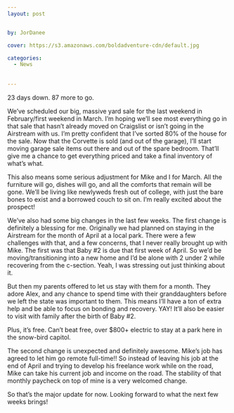 ```yaml
---
layout: post


by: JorDanee

cover: https://s3.amazonaws.com/boldadventure-cdn/default.jpg

categories:
  - News
  
  
---
```


23 days down. 87 more to go.

We&#8217;ve scheduled our big, massive yard sale for the last weekend in February/first weekend in March. I&#8217;m hoping we&#8217;ll see most everything go in that sale that hasn&#8217;t already moved on Craigslist or isn&#8217;t going in the Airstream with us. I&#8217;m pretty confident that I&#8217;ve sorted 80% of the house for the sale. Now that the Corvette is sold (and out of the garage), I&#8217;ll start moving garage sale items out there and out of the spare bedroom. That&#8217;ll give me a chance to get everything priced and take a final inventory of what&#8217;s what.

<!--more-->This also means some serious adjustment for Mike and I for March. All the furniture will go, dishes will go, and all the comforts that remain will be gone. We&#8217;ll be living like newlyweds fresh out of college, with just the bare bones to exist and a borrowed couch to sit on. I&#8217;m really excited about the prospect!

We&#8217;ve also had some big changes in the last few weeks. The first change is definitely a blessing for me. Originally we had planned on staying in the Airstream for the month of April at a local park. There were a few challenges with that, and a few concerns, that I never really brought up with Mike. The first was that Baby #2 is due that first week of April. So we&#8217;d be moving/transitioning into a new home and I&#8217;d be alone with 2 under 2 while recovering from the c-section. Yeah, I was stressing out just thinking about it.

But then my parents offered to let us stay with them for a month. They adore Alex, and any chance to spend time with their granddaughters before we left the state was important to them. This means I&#8217;ll have a ton of extra help and be able to focus on bonding and recovery. YAY! It&#8217;ll also be easier to visit with family after the birth of Baby #2.

Plus, it&#8217;s free. Can&#8217;t beat free, over $800+ electric to stay at a park here in the snow-bird capitol.

The second change is unexpected and definitely awesome. Mike&#8217;s job has agreed to let him go remote full-time!! So instead of leaving his job at the end of April and trying to develop his freelance work while on the road, Mike can take his current job and income on the road. The stability of that monthly paycheck on top of mine is a very welcomed change.

So that&#8217;s the major update for now. Looking forward to what the next few weeks brings!